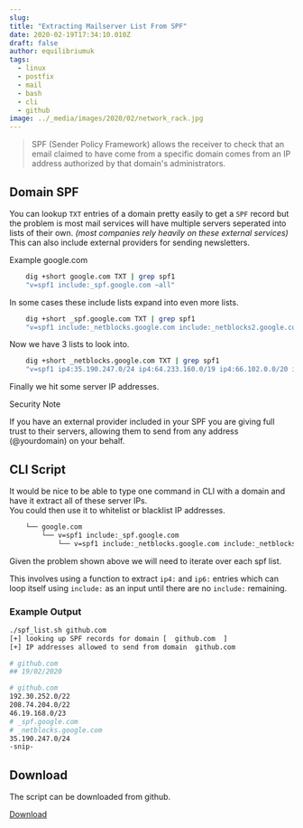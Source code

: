 ```yaml
---
slug:
title: "Extracting Mailserver List From SPF"
date: 2020-02-19T17:34:10.010Z
draft: false
author: equilibriumuk
tags:
  - linux
  - postfix
  - mail
  - bash
  - cli
  - github
image: ../_media/images/2020/02/network_rack.jpg
---
```


<blockquote>SPF (Sender Policy Framework) allows the receiver to check that an email claimed to have come from a specific domain comes from an IP address authorized by that domain's administrators.</blockquote>

## Domain SPF

You can lookup `TXT` entries of a domain pretty easily to get a `SPF` record but the problem is most mail services will have multiple servers seperated into lists of their own. *(most companies rely heavily on these external services)*
<br />This can also include external providers for sending newsletters.

Example google.com

```sh
    dig +short google.com TXT | grep spf1
    "v=spf1 include:_spf.google.com ~all"
```

In some cases these include lists expand into even more lists.
```sh
    dig +short _spf.google.com TXT | grep spf1
    "v=spf1 include:_netblocks.google.com include:_netblocks2.google.com include:_netblocks3.google.com ~all"
```

Now we have 3 lists to look into.

```sh
    dig +short _netblocks.google.com TXT | grep spf1
    "v=spf1 ip4:35.190.247.0/24 ip4:64.233.160.0/19 ip4:66.102.0.0/20 ip4:66.249.80.0/20 ip4:72.14.192.0/18 ip4:74.125.0.0/16 ip4:108.177.8.0/21 ip4:173.194.0.0/16 ip4:209.85.128.0/17 ip4:216.58.192.0/19 ip4:216.239.32.0/19 ~all"
```

Finally we hit some server IP addresses.

<article class="message is-info">
  <div class="message-header">
    <p>Security Note</p>
  </div>
  <div class="message-body">
    If you have an external provider included in your SPF you are giving full trust to their servers, allowing them to send from any address (@yourdomain) on your behalf.
  </div>
</article>

## CLI Script

It would be nice to be able to type one command in CLI with a domain and have it extract all of these server IPs.
<br />You could then use it to whitelist or blacklist IP addresses.

```sh
    └── google.com
        └── v=spf1 include:_spf.google.com
            └── v=spf1 include:_netblocks.google.com include:_netblocks2.google.com include:_netblocks3.google.com
```

Given the problem shown above we will need to iterate over each spf list.

This involves using a function to extract `ip4:` and `ip6:` entries which can loop itself using `include:` as an input until there are no `include:` remaining.

### Example Output

```sh
./spf_list.sh github.com
[+] looking up SPF records for domain [  github.com  ]
[+] IP addresses allowed to send from domain  github.com

# github.com
## 19/02/2020

# github.com
192.30.252.0/22
208.74.204.0/22
46.19.168.0/23
# _spf.google.com
# _netblocks.google.com
35.190.247.0/24
-snip-
```

## Download

The script can be downloaded from github.

<a class="github" href="https://github.com/equk/spf_list/" aria-label="Download on GitHub" target="_blank" rel="noopener noreferrer"><i class="fa fa-github"></i> Download</a>